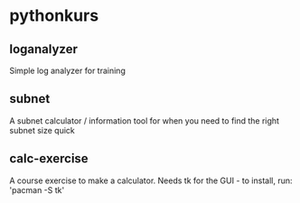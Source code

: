 # pythonkurs

## loganalyzer
Simple log analyzer for training

## subnet
A subnet calculator / information tool for when you need to find the right subnet size quick

## calc-exercise
A course exercise to make a calculator.
Needs tk for the GUI - to install, run:
'pacman -S tk'
